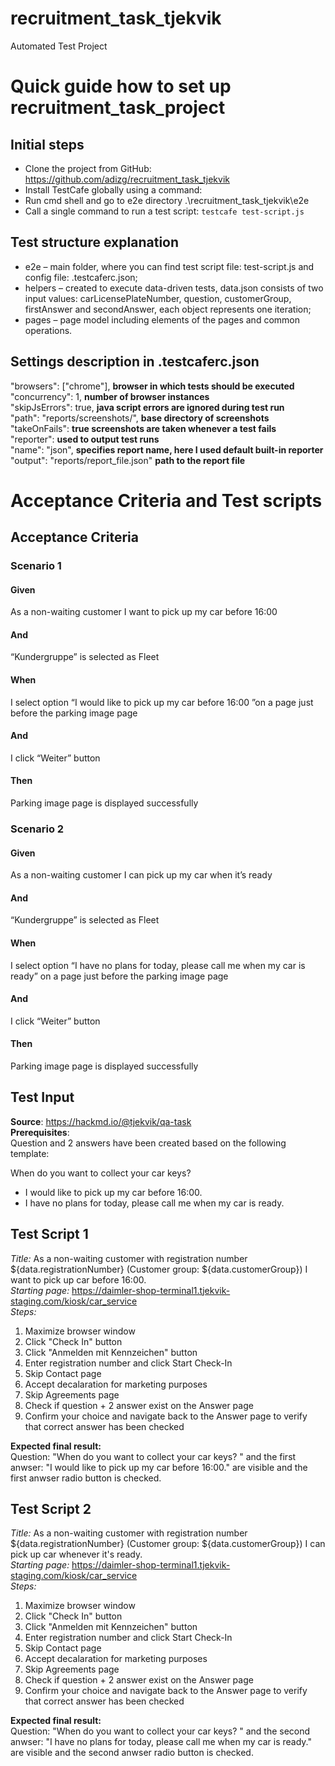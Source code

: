 # recruitment_task_tjekvik
Automated Test Project

# Quick guide how to set up recruitment_task_project

## Initial steps
* Clone the project from GitHub: https://github.com/adizg/recruitment_task_tjekvik
* Install TestCafe globally using a command:
* Run cmd shell and go to e2e directory .\recruitment_task_tjekvik\e2e
* Call a single command to run a test script:
`testcafe test-script.js`

## Test structure explanation
* e2e – main folder, where you can find test script file: test-script.js and config file: .testcaferc.json;  
* helpers – created to execute data-driven tests, data.json consists of two input values: carLicensePlateNumber, question, customerGroup, firstAnswer and secondAnswer, each object represents one iteration;  
* pages – page model including elements of the pages and common operations.    

## Settings description in .testcaferc.json
"browsers": ["chrome"], **browser in which tests should be executed**  
"concurrency": 1, **number of browser instances**  
"skipJsErrors": true,  **java script errors are ignored during test run**  
"path": "reports/screenshots/", **base directory of screenshots**  
"takeOnFails": **true screenshots are taken whenever a test fails**  
"reporter": **used to output test runs**   
"name": "json", **specifies report name, here I used default built-in reporter** 
"output": "reports/report_file.json" **path to the report file**  

# Acceptance Criteria and Test scripts
## Acceptance Criteria  
### Scenario 1  
#### Given
As a non-waiting customer I want to pick up my car before 16:00
#### And
“Kundergruppe” is selected as Fleet
#### When 
I select option “I would like to pick up my car before 16:00 ”on a page just before the parking image page 
#### And
I click “Weiter” button
#### Then
Parking image page is displayed successfully  
  
### Scenario 2  
#### Given
As a non-waiting customer I can pick up my car when it’s ready
#### And
“Kundergruppe” is selected as Fleet
#### When 
I select option “I have no plans for today, please call me when my car is ready” on a page just before the parking image page 
#### And
I click “Weiter” button
#### Then
Parking image page is displayed successfully  

## Test Input  
**Source**: https://hackmd.io/@tjekvik/qa-task  
**Prerequisites**:  
Question and 2 answers have been created based on the following template:  
  
When do you want to collect your car keys?  
* I would like to pick up my car before 16:00.
* I have no plans for today, please call me when my car is ready.

## Test Script 1
*Title:* As a non-waiting customer with registration number ${data.registrationNumber} (Customer group: ${data.customerGroup}) I want to pick up car before 16:00.  
*Starting page:* https://daimler-shop-terminal1.tjekvik-staging.com/kiosk/car_service  
*Steps:* 
1. Maximize browser window
2. Click "Check In" button
3. Click "Anmelden mit Kennzeichen" button
4. Enter registration number and click Start Check-In
5. Skip Contact page
6. Accept decalaration for marketing purposes
7. Skip Agreements page
8. Check if question + 2 answer exist on the Answer page
9. Confirm your choice and navigate back to the Answer page to verify that correct answer has been checked

**Expected final result:**  
Question: "When do you want to collect your car keys? " and the first anwser: "I would like to pick up my car before 16:00." are visible and the first anwser radio button is checked. 

## Test Script 2
*Title:* As a non-waiting customer with registration number ${data.registrationNumber} (Customer group: ${data.customerGroup}) I can pick up car whenever it's ready.  
*Starting page:* https://daimler-shop-terminal1.tjekvik-staging.com/kiosk/car_service  
*Steps:*  
1. Maximize browser window
2. Click "Check In" button
3. Click "Anmelden mit Kennzeichen" button
4. Enter registration number and click Start Check-In
5. Skip Contact page
6. Accept decalaration for marketing purposes
7. Skip Agreements page
8. Check if question + 2 answer exist on the Answer page
9. Confirm your choice and navigate back to the Answer page to verify that correct answer has been checked

**Expected final result:**  
Question: "When do you want to collect your car keys? " and the second anwser: "I have no plans for today, please call me when my car is ready." are visible and the second anwser radio button is checked. 
